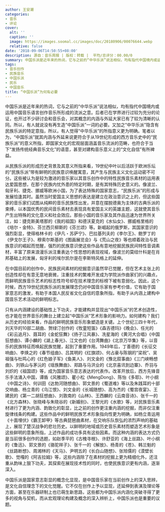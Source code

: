 ```yaml
---
author: 王安潮
categories:
- 音乐
- 评论
cover:
  alt: ''
  caption: ''
  image: https://images.soomal.cc/images/doc/20180906/00076644.webp
  relative: false
date: '2018-09-06T14:50:55+08:00'
description: 源自：音乐周报 | 版权：转载 |  平均/总评分：00.00/0
summary: 中国乐派是近年来的热词，它与之前的“中华乐派”说法相似，均有指代中国境内或运用中国音乐语言创作音乐所形成的流派之意。后者已在学界进行过较为充分的论证，也开过不少研讨会和音乐会，对其概念的内涵与外延大家已有了较为清晰的认同……
tags:
- 音乐创作
- 民族音乐
- 中国乐派
- 民乐
- 中国音乐
title: “中国乐派”为何有必要
---
```


中国乐派是近年来的热词，它与之前的“中华乐派”说法相似，均有指代中国境内或运用中国音乐语言创作音乐所形成的流派之意。后者已在学界进行过较为充分的论证，也开过不少研讨会和音乐会，对其概念的内涵与外延大家已有了较为清晰的认同。所以，有人就说没有再生造“中国乐派”一词的必要。又加之“中华乐派”隐含有民族乐派的特定意指，所以，有人觉得“中华乐派”的所指意义更为明确。笔者以为，“中国乐派”就其内涵与外延来说更符合于从19世纪形成的西方音乐史中的“民族乐派”的意义所指，即国家文化的宏观层面涵盖音乐流派的范畴，也符合于当下“发扬传统经典音乐文化”的语意，甚至对建构音乐意义上的“文化自信”有所裨益。

从民族乐派的形成历史背景及其意义所指来看，19世纪中叶以后活跃于欧洲乐坛的“民族乐派”带有鲜明的民族意识唤醒寓意，其产生与民族主义文化运动密不可分。这些被认为是较为激进的音乐家以其音乐创作中的特性民族音乐素材的运用表达爱国思想，在那个民族内忧外患的特定时期，是有其特殊历史意义的。像波兰、匈牙利、捷克、挪威等欧洲小国，为了表达特殊的国家意志，“民族乐派”的形成与发展恰逢其时。虽然当时爱国主义思想的表达是建立在政治意识之上的，但这些国家的音乐家们试图从纯粹的音乐民族性出发，并意在摆脱德奥为主体的古典乐派的束缚，以本国优秀的民间音乐素材去表现具有爱国主义的英雄主题，这就使其音乐产生出特殊的文化意义和社会效应。那些小国的音乐家及其作品迅速为世界所关注，如：捷克斯美塔那的《我的祖国》和德沃夏克的《水仙女》、挪威格里格的《培尔・金特》、芬兰西贝柳斯的《芬兰颂》等。新崛起的俄罗斯，其国家意识的强烈彰显，使得格林卡的《伊凡・苏萨宁》、巴拉基列夫的《李尔王》、鲍罗丁的《伊戈尔王子》、穆索尔斯基的《图画展览会》与《荒山之夜》等也顺着政治与民族意识的崛起而觉醒，强烈的民族意识使这些作品有意地挖掘民族民间特性音调素材，丰富了原来浪漫乐派注重表达个性思想的表现视域，像波兰的莫纽什科是在肖邦基础上的发展，匈牙利的埃尔凯尔是在李斯特风格上的延伸。

在中国目前的创作中，民族民间素材的挖掘意识虽然早已觉醒，但在艺术主张上的创造性却在有意无意地衰微，注重技术的繁难开发成为学院派作曲家们的兴趣点，而鲜明民族音乐艺术的标志性符号却在技术理念的标榜下被有意弱化。因此，这个时候，西方19世纪民族乐派的发展理念仍对中国音乐家有参考价值，它有助于国家意志的激发，有助于本国人民反省文化自信的意象所指，有助于从内涵上建构中国音乐艺术活动的鲜明标志。

只有从内涵建设的基础性上下功夫，才能建构并显现出“中国乐派”的艺术创造性，也才能在世界音乐的舞台上建立起“中国乐派”艺术形象的影响力。如何建构？我们从历史的经验来看，作品的鲜明民族音乐形象塑造是关键。上个世纪三四十年代，刘天华的10部二胡曲、贺绿汀创作的《牧童短笛》《森吉德玛》《晚会》、任光的《彩云追月》、聂耳的《金蛇狂舞》《扬子江风暴》、冼星海的《黄河大合唱》《中国狂想曲》、谭小麟的《湖上春光》、江文也的《台湾舞曲》《北京万华集》等，以音乐的民族特征而唤起民族觉醒，起到了重要作用。1949年后，丁善德的《长征交响曲》、李焕之的《春节组曲》、吕其明的《红旗颂》、何占豪与陈钢的“梁祝”、吴祖强与杜鸣心的《红色娘子军》《鱼美人》、刘文金的《豫北叙事曲》《三门峡畅想曲》、刘铁山与茅沅的《瑶族舞曲》、郑路与马洪业的《北京喜讯到边寨》、乔羽与刘炽的《祖国颂》等，成为国家音乐意志表达的代表作。改革开放后，西方先锋音乐手法涌入中国，谭盾《风雅颂》、瞿小松《MengDong》、陈怡《多耶》、叶小纲《中国之诗》、何训田《达勃河随想曲》、郭文景的《蜀道难》等以及朱践耳的十部交响曲、杨立青的《乌江恨》、刘文金的《长城随想》、高为杰的《蜀宫夜宴》、王建民的《第一二胡狂想曲》、刘敦南的《山林》、王西麟的《云南音诗》、张千一的《北方森林》、张晓峰与朱晓谷的《新婚别》、王黎光的《水歌》等，对民族音乐素材进行了更为内涵、韵致化的彰显，比之前的创作更注重内涵的挖掘，而非仅注重旋律线条的构建。这些作品中的鲜明民族艺术形象指向性更为明确，如杨立青运用《十面埋伏》《霸王卸甲》等古典琵琶曲素材，在交响乐队恢弘的浓烈声响的基础上，展现了楚汉战争的悲壮历史。以鲜明的地域或历史音乐素材而塑造艺术形象是这些鲜明的意象所指，上述作品的成功多具有这些因素。而这种内涵的表达方式仍是当前很多创作的选题，如赵季平的《古槐寻根》、许舒亚的《海上丝路》、叶小纲的《鲁迅》、郭文景的《骆驼祥子》、张千一的《解放》、杨青的《苍》、韩兰魁的《丝路断想》、周湘林的《天马》、尹明五的《长白山随想》、张旭儒的《漠壁长歌》、觉嘎的《阿吉拉姆》等，这些内涵除了在素材的挖掘上更为精细化外，还注重从韵味上狠下功夫，其探索在展现技术性的同时，也使民族意识更有内涵，逐渐深入。

中国乐派是国家意志彰显的概念化显现，是中国音乐家在当前创作上的深入思辨，是文化自信理念下的文化觉醒。它不仅在创作上予以显现，还延伸到表演及理论等方面，甚至在乐器研制上也已萌生新思路，这些都为中国乐派内涵化突破寻得了更多的视角与契机，而从宏观理论构建及概念的深入辨析上，中国乐派也是重要的议题。